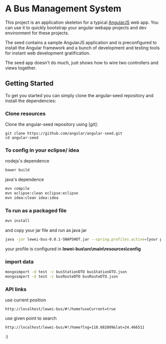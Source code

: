 # A Bus Management System

This project is an application skeleton for a typical [AngularJS](http://angularjs.org/) web app.
You can use it to quickly bootstrap your angular webapp projects and dev environment for these
projects.

The seed contains a sample AngularJS application and is preconfigured to install the Angular
framework and a bunch of development and testing tools for instant web development gratification.

The seed app doesn't do much, just shows how to wire two controllers and views together.


## Getting Started

To get you started you can simply clone the angular-seed repository and install the dependencies:

### Clone resources

Clone the angular-seed repository using [git]:

```
git clone https://github.com/angular/angular-seed.git
cd angular-seed
```
### To config in your eclipse/ idea

nodejs's dependence

```bash
bower build
```
java's dependence
```bash
mvn compile
mvn eclipse:clean eclipse:eclipse
mvn idea:clean idea:idea
```

### To run as a packaged file
```bash
mvn install
```
and copy your jar file and run as java jar
```bash
java -jar lewei-bus-0.0.1-SNAPSHOT.jar --spring.profiles.active=[your profile] 
```
your profile is configured in **lewei-bus\src\main\resources\config**

### import data

```bash
mongoimport -d test -c busStationDTO busStationDTO.json
mongoimport -d test -c busRouteDTO busRouteDTO.json
```

### API links
use current position
```angular2html
http://localhost/lewei-bus/#!/home?useCurrent=true
```
use given point to search
```angular2html
http://localhost/lewei-bus/#!/home?lng=118.082809&lat=24.466511
```

:)